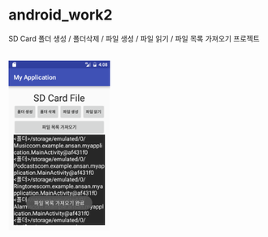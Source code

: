 # android_work2
SD Card 폴더 생성 / 폴더삭제 / 파일 생성 / 파일 읽기 / 파일 목록 가져오기 프로젝트<br><br><br>
<img src="https://github.com/parksoobin/android_work2/blob/master/app/pics/b.png?raw=true" width=200/>
